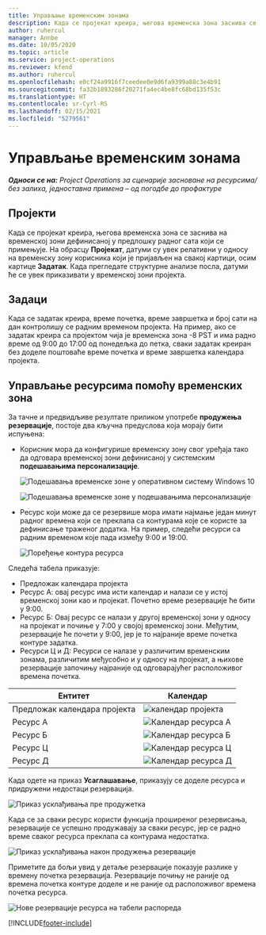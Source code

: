 ```yaml
---
title: Управљање временским зонама
description: Када се пројекат креира, његова временска зона заснива се на временској зони дефинисаној у предлошку радног сата који се примењује.
author: ruhercul
manager: Annbe
ms.date: 10/05/2020
ms.topic: article
ms.service: project-operations
ms.reviewer: kfend
ms.author: ruhercul
ms.openlocfilehash: e0cf24a9916f7ceedee0e9d6fa9399a88c3e4b91
ms.sourcegitcommit: fa32b1893286f20271fa4ec4be8fc68bd135f53c
ms.translationtype: HT
ms.contentlocale: sr-Cyrl-RS
ms.lasthandoff: 02/15/2021
ms.locfileid: "5279561"
---
```

# <a name="manage-time-zones"></a>Управљање временским зонама

_**Односи се на:** Project Operations за сценарије засноване на ресурсима/без залиха, једноставна примена – од погодбе до профактуре_


## <a name="projects"></a>Пројекти

Када се пројекат креира, његова временска зона се заснива на временској зони дефинисаној у предлошку радног сата који се примењује. На обрасцу **Пројекат**, датуми су увек релативни у односу на временску зону корисника који је пријављен на свакој картици, осим картице **Задатак**. Када прегледате структурне анализе посла, датуми ће се увек приказивати у временској зони пројекта.

## <a name="tasks"></a>Задаци

Када се задатак креира, време почетка, време завршетка и број сати на дан контролишу се радним временом пројекта. На пример, ако се задатак креира са пројектом чија је временска зона -8 PST и има радно време од 9:00 до 17:00 од понедељка до петка, сваки задатак креиран без доделе поштоваће време почетка и време завршетка календара пројекта.

## <a name="manage-resources-with-time-zones"></a>Управљање ресурсима помоћу временских зона

За тачне и предвидљиве резултате приликом употребе **продужења резервације**, постоје два кључна предуслова која морају бити испуњена:  

- Корисник мора да конфигурише временску зону свог уређаја тако да одговара временској зони дефинисаној у системским **подешавањима персонализације**.
 
  ![Подешавања временске зоне у оперативном систему Windows 10](media/reconcile-assignments-03.png)

  ![Подешавања временске зоне у подешавањима персонализације](media/reconcile-assignments-04.png)
 
- Ресурс који може да се резервише мора имати најмање један минут радног времена који се преклапа са контурама које се користе за дефинисање траженог додатка. На пример, следећи ресурси са радним временом које пада између 9:00 и 19:00. 

  ![Поређење контура ресурса](media/reconcile-assignments-05.png)

Следећа табела приказује:

- Предложак календара пројекта
- Ресурс А: овај ресурс има исти календар и налази се у истој временској зони као и пројекат. Почетно време резервације ће бити у 9:00.
- Ресурс Б: Овај ресурс се налази у другој временској зони у односу на пројекат и почиње у 7:00 у својој временској зони. Међутим, резервације ће почети у 9:00, јер је то најраније време почетка контуре задатка.
- Ресурси Ц и Д: Ресурси се налазе у различитим временским зонама, различитим међусобно и у односу на пројекат, а њихове резервације започињу најраније од одговарајућег расположивог времена почетка.

|Ентитет  |Календар  |
|-|-|
|Предложак календара пројекта   | ![календар пројекта](media/reconcile-assignments-06.png) |
|Ресурс А  | ![Календар ресурса А](media/reconcile-assignments-06.png) |
|Ресурс Б  |  ![Календар ресурса Б](media/reconcile-assignments-07.png) |
|Ресурс Ц  |  ![Календар ресурса Ц](media/reconcile-assignments-08.png) |
|Ресурс Д  | ![Календар ресурса Д](media/reconcile-assignments-09.png)  |
 
Када одете на приказ **Усаглашавање**, приказују се доделе ресурса и придружени недостаци резервација.

![Приказ усклађивања пре продужетка](media/reconcile-assignments-10.png)

Када се за сваки ресурс користи функција проширеног резервисања, резервације се успешно продужавају за сваки ресурс, јер се радно време сваког ресурса преклапа са контурама недостатка.

![Приказ усклађивања након продужења резервације](media/reconcile-assignments-11.png) 

Приметите да бољи увид у детаље резервације показује разлике у времену почетка резервација. Резервације почињу не раније од времена почетка контуре доделе и не раније од расположивог времена почетка ресурса.

![Нове резервације ресурса на табели распореда](media/reconcile-assignments-12.png)


[!INCLUDE[footer-include](../includes/footer-banner.md)]